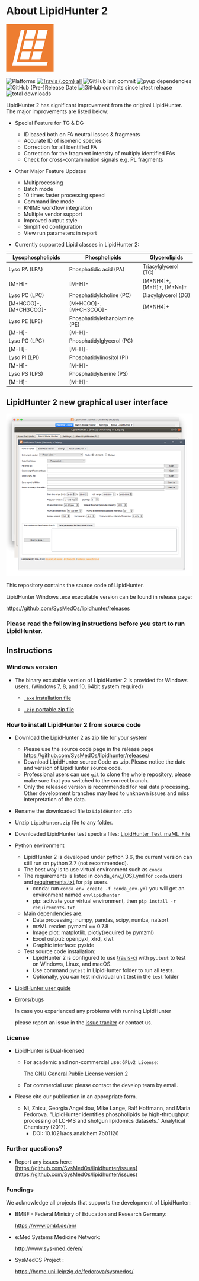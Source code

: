 # About LipidHunter 2 #
![LipidHunter_logo](LipidHunter.png)

![Platforms](https://img.shields.io/badge/Platform-Linux%20%7C%20macOS%20%7C%20Windows-blue.svg)
[![Travis (.com) all](https://img.shields.io/travis/com/ZhixuNi/lipidhunter/master.svg)](https://travis-ci.com/SysMedOs/epiLION)
![GitHub last commit](https://img.shields.io/github/last-commit/ZhixuNi/lipidhunter.svg)
![pyup dependencies](https://pyup.io/repos/github/ZhixuNi/lipidhunter/shield.svg)
![GitHub (Pre-)Release Date](https://img.shields.io/github/release-date-pre/SysMedOs/LipidHunter.svg)
![GitHub commits since latest release](https://img.shields.io/github/commits-since/SysMedOs/lipidhunter/LipidHunter2_RC.svg)
![total downloads](https://img.shields.io/github/downloads/SysMedOs/lipidhunter/total.svg?color=orange)

LipidHunter 2 has significant improvement from the original LipidHunter.
The major improvements are listed below:

* Special Feature for TG & DG

    + ID based both on FA neutral losses & fragments
    + Accurate ID of isomeric species
    + Correction for all identified FA
    + Correction for the fragment intensity of multiply identified FAs
    + Check for cross-contamination signals e.g. PL fragments
    
* Other Major Feature Updates

    + Multiprocessing
    + Batch mode
    + 10 times faster processing speed
    + Command line mode
    + KNIME workflow integration
    + Multiple vendor support
    + Improved output style
    + Simplified configuration
    + View run parameters in report
    
* Currently supported Lipid classes in LipidHunter 2:

|  Lysophospholipids     |  Phospholipids                |  Glycerolipids            |
|------------------------|-------------------------------|---------------------------|
| Lyso PA (LPA)          | Phosphatidic acid (PA)        | Triacylglycerol (TG)      |
| [M-H]-                 | [M-H]-                        | [M+NH4]+, [M+H]+, [M+Na]+ |
| Lyso PC (LPC)          | Phosphatidylcholine (PC)      | Diacylglycerol (DG)       |
| [M+HCOO]-, [M+CH3COO]- | [M+HCOO]-, [M+CH3COO]-        | [M+NH4]+                  |
| Lyso PE (LPE)          | Phosphatidylethanolamine (PE) |                           |
| [M-H]-                 | [M-H]-                        |                           |
| Lyso PG (LPG)          | Phosphatidylglycerol (PG)     |                           |
| [M-H]-                 | [M-H]-                        |                           |
| Lyso PI (LPI)          | Phosphatidylinositol (PI)     |                           |
| [M-H]-                 | [M-H]-                        |                           |
| Lyso PS (LPS)          | Phosphatidylserine (PS)       |                           |
| [M-H]-                 | [M-H]-                        |                           |

## LipidHunter 2 new graphical user interface ##
![crossplatform_screenshot.png](doc/img/Hunter2_GUI.png)

This repository contains the source code of LipidHunter.

LipidHunter Windows .exe executable version can be found in release page:

https://github.com/SysMedOs/lipidhunter/releases


### Please read the following instructions before you start to run LipidHunter. ###

## Instructions ##

### Windows version ###

* The binary excutable version of LipidHunter 2 is provided for Windows users. (Windows 7, 8, and 10, 64bit system required)

    + [`.exe` installation file](https://github.com/SysMedOs/lipidhunter/releases/download/LipidHunter2_RC/Lipidhunter2_RC_Setup.exe)
    
    + [`.zip` portable zip file](https://github.com/SysMedOs/lipidhunter/releases/download/LipidHunter2_RC/LipidHunter2_RC.zip)

### How to install LipidHunter 2 from source code ###
* Download the LipidHunter 2 as zip file for your system
    + Please use the source code page in the release page https://github.com/SysMedOs/lipidhunter/releases/
    + Download LipidHunter source Code as .zip. Please notice the date and version of LipidHunter source code.
    + Professional users can use `git` to clone the whole repository, please make sure that you switched to the correct branch.
    + Only the released version is recommended for real data processing. Other development branches may lead to unknown issues and miss interpretation of the data.

* Rename the downloaded file to `LipidHunter.zip`
* Unzip `LipidHunter.zip` file to any folder.
* Downloaded LipidHunter test spectra files: [LipidHunter_Test_mzML_File](https://github.com/SysMedOs/lipidhunter/releases/download/LipidHunter2_RC/TestData.zip)

* Python environment

    + LipidHunter 2 is developed under python 3.6, the current version can still run on python 2.7 (not recommended).
    + The best way is to use virtual environment such as `conda`
    + The requirements is listed in conda_env_{OS}.yml for `conda` users and [requirements.txt](requirements.txt) for `pip` users.
        - conda: run `conda env create -f conda_env.yml` you will get an environment named `envlipidhunter` 
        - pip: activate your virtual environment, then `pip install -r requirements.txt`
    + Main dependencies are:
        - Data processing: numpy, pandas, scipy, numba, natsort
        - mzML reader: pymzml == 0.7.8
        - Image plot: matplotlib, plotly(required by pymzml)
        - Excel output: openpyxl, xlrd, xlwt
        - Graphic interface: pyside
    + Test source code installation:
        - LipidHunter 2  is configured to use [travis-ci](https://travis-ci.com) with `py.test` to test on Windows, Linux, and macOS. 
        - Use command `pytest` in LipidHunter folder to run all tests.
        - Optionally, you can test individual unit test in the `test` folder
         

* [LipidHunter user guide](doc/LipidHunter_UserGuide.pdf)


* Errors/bugs
    
    In case you experienced any problems with running LipidHunter
    
    please report an issue in the [issue tracker](https://github.com/SysMedOs/lipidhunter/issues) or contact us.

### License ###

+ LipidHunter is Dual-licensed
    * For academic and non-commercial use: `GPLv2 License`: 
    
        [The GNU General Public License version 2](https://www.gnu.org/licenses/old-licenses/gpl-2.0.en.html)

    * For commercial use: please contact the develop team by email.

+ Please cite our publication in an appropriate form. 
    * Ni, Zhixu, Georgia Angelidou, Mike Lange, Ralf Hoffmann, and Maria Fedorova. "LipidHunter identifies phospholipids by high-throughput processing of LC-MS and shotgun lipidomics datasets." Analytical Chemistry (2017).
        - DOI: 10.1021/acs.analchem.7b01126

### Further questions? ###

* Report any issues here: [https://github.com/SysMedOs/lipidhunter/issues](https://github.com/SysMedOs/lipidhunter/issues)


### Fundings ###
We acknowledge all projects that supports the development of LipidHunter:

+ BMBF - Federal Ministry of Education and Research Germany:

    https://www.bmbf.de/en/

+ e:Med Systems Medicine Network:

    http://www.sys-med.de/en/

+ SysMedOS Project : 

    https://home.uni-leipzig.de/fedorova/sysmedos/
